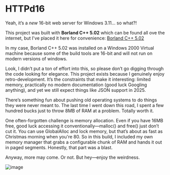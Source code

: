# HTTPd16

Yeah, it’s a *new* 16-bit web server for Windows 3.11... so what?!

This project was built with **Borland C++ 5.02** which can be found all ove the internet, but I've placed it here for convenience: [Borland C++ 5.02](https://www.networkdls.com/Entity/borland-5-02)

In my case, Borland C++ 5.02 was installed on a Windows 2000 Virtual machine because some of the build tools are 16-bit and will not run on modern versions of windows.


Look, I didn’t put a ton of effort into this, so please don’t go digging through the code looking for elegance. This project exists because I genuinely enjoy retro-development. It’s the constraints that make it interesting: limited memory, practically no modern documentation (good luck Googling anything), and yet we still expect things like JSON support in 2025.

There’s something fun about pushing old operating systems to do things they were never meant to. The last time I went down this road, I spent a few hundred bucks just to throw 8MB of RAM at a problem. Totally worth it.

One often-forgotten challenge is memory allocation. Even if you have 16MB free, good luck accessing it conventionally—malloc() and free() just don’t cut it. You can use GlobalAlloc and lock memory, but that’s about as fast as Christmas morning when you're 80. So in this build, I included my own memory manager that grabs a configurable chunk of RAM and hands it out in paged segments. Honestly, that part was a blast.

Anyway, more may come. Or not. But hey—enjoy the weirdness.

![image](https://user-images.githubusercontent.com/11428567/172197547-ef3dac79-c197-4922-8b35-37132caa0ac5.png)
